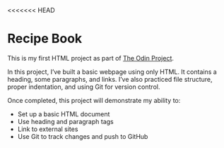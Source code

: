 <<<<<<< HEAD
# Recipe Book

This is my first HTML project as part of [The Odin Project](https://www.theodinproject.com/).

In this project, I’ve built a basic webpage using only HTML. It contains a heading, some paragraphs, and links. I’ve also practiced file structure, proper indentation, and using Git for version control.

Once completed, this project will demonstrate my ability to:
- Set up a basic HTML document
- Use heading and paragraph tags
- Link to external sites
- Use Git to track changes and push to GitHub
